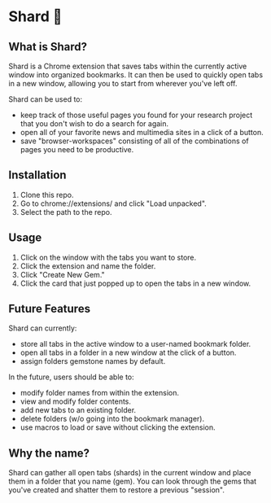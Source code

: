 # Shard :gem:

## What is Shard?
Shard is a Chrome extension that saves tabs within the currently active window into organized bookmarks. It can then be used to quickly open tabs in a new window, allowing you to start from wherever you've left off.

Shard can be used to:

* keep track of those useful pages you found for your research project that you don't wish to do a search for again.
* open all of your favorite news and multimedia sites in a click of a button.
* save "browser-workspaces" consisting of all of the combinations of pages you need to be productive.

## Installation
1) Clone this repo.
2) Go to chrome://extensions/ and click "Load unpacked".
3) Select the path to the repo.

## Usage
1) Click on the window with the tabs you want to store.
2) Click the extension and name the folder.
3) Click "Create New Gem."
4) Click the card that just popped up to open the tabs in a new window.

## Future Features
Shard can currently:

* store all tabs in the active window to a user-named bookmark folder.
* open all tabs in a folder in a new window at the click of a button.
* assign folders gemstone names by default.

In the future, users should be able to:

* modify folder names from within the extension.
* view and modify folder contents.
* add new tabs to an existing folder.
* delete folders (w/o going into the bookmark manager).
* use macros to load or save without clicking the extension.

## Why the name?
Shard can gather all open tabs (shards) in the current window and place them in a folder that you name (gem).
You can look through the gems that you've created and shatter them to restore a previous "session".
